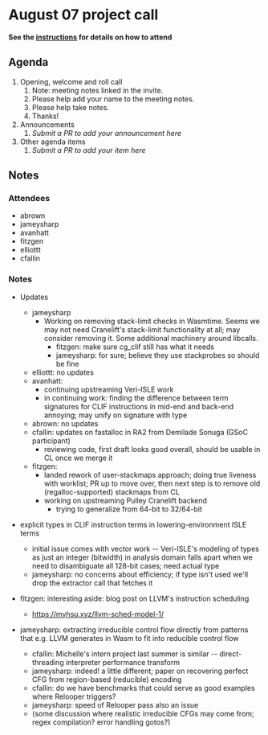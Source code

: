 # August 07 project call

**See the [instructions](../README.md) for details on how to attend**

## Agenda
1. Opening, welcome and roll call
    1. Note: meeting notes linked in the invite.
    1. Please help add your name to the meeting notes.
    1. Please help take notes.
    1. Thanks!
1. Announcements
    1. _Submit a PR to add your announcement here_
1. Other agenda items
    1. _Submit a PR to add your item here_

## Notes

### Attendees

- abrown
- jameysharp
- avanhatt
- fitzgen
- elliottt
- cfallin

### Notes

- Updates
  - jameysharp
    - Working on removing stack-limit checks in Wasmtime. Seems we may not need
      Cranelift's stack-limit functionality at all; may consider removing it.
      Some additional machinery around libcalls.
      - fitzgen: make sure cg\_clif still has what it needs
      - jameysharp: for sure; believe they use stackprobes so should be fine
  - elliottt: no updates
  - avanhatt:
    - continuing upstreaming Veri-ISLE work
    - in continuing work: finding the difference between term signatures for
      CLIF instructions in mid-end and back-end annoying; may unify on
      signature with type
  - abrown: no updates
  - cfallin: updates on fastalloc in RA2 from Demilade Sonuga (GSoC participant)
    - reviewing code, first draft looks good overall, should be usable in CL
      once we merge it
  - fitzgen:
    - landed rework of user-stackmaps approach; doing true liveness with
      worklist; PR up to move over, then next step is to remove old
      (regalloc-supported) stackmaps from CL
    - working on upstreaming Pulley Cranelift backend
      - trying to generalize from 64-bit to 32/64-bit

- explicit types in CLIF instruction terms in lowering-environment ISLE terms
  - initial issue comes with vector work -- Veri-ISLE's modeling of types as
    just an integer (bitwidth) in analysis domain falls apart when we need to
    disambiguate all 128-bit cases; need actual type
  - jameysharp: no concerns about efficiency; if type isn't used we'll drop the
    extractor call that fetches it

- fitzgen: interesting aside: blog post on LLVM's instruction scheduling
  - https://myhsu.xyz/llvm-sched-model-1/

- jameysharp: extracting irreducible control flow directly from patterns that
  e.g. LLVM generates in Wasm to fit into reducible control flow
  - cfallin: Michelle's intern project last summer is similar --
    direct-threading interpreter performance transform
  - jameysharp: indeed! a little different; paper on recovering perfect CFG
    from region-based (reducible) encoding
  - cfallin: do we have benchmarks that could serve as good examples where Relooper triggers?
  - jameysharp: speed of Relooper pass also an issue
  - (some discussion where realistic irreducible CFGs may come from; regex
    compilation? error handling gotos?)
